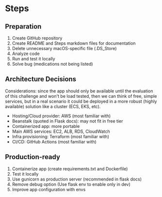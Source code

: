 # Steps

## Preparation

1. Create GitHub repository
2. Create README and Steps markdown files for documentation
3. Delete unnecessary macOS-specific file (.DS_Store)
4. Analyze code
5. Run and test it locally
6. Solve bug (medications not being listed)

## Architecture Decisions

Considerations: since the app should only be available until the evaluation of this challenge and won't be load tested, then we can think of free, simple services, but in a real scenario it could be deployed in a more robust (highly available) solution like a cluster (ECS, EKS, etc).

- Hosting/Cloud provider: AWS (most familiar with)
- Beanstalk (quoted in Flask docs): may not fit in free tier
- Containerized app: more portable
- Main AWS services: EC2, ALB, RDS, CloudWatch
- Infra provisioning: Terraform (most familiar with)
- CI/CD: GitHub Actions (most familiar with)

## Production-ready

1. Containerize app (create requirements.txt and Dockerfile)
2. Test it locally
3. Use gunicorn as production server (recommended in flask docs)
4. Remove debug option (Use flask env to enable only in dev)
5. Improve app configuration with envs
